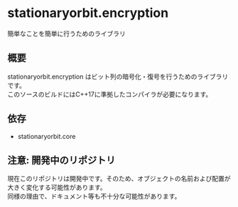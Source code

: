 # stationaryorbit.encryption

簡単なことを簡単に行うためのライブラリ

## 概要

stationaryorbit.encryption はビット列の暗号化・復号を行うためのライブラリです。  
このソースのビルドにはC++17に準拠したコンパイラが必要になります。  

## 依存

- stationaryorbit.core

## 注意: 開発中のリポジトリ

現在このリポジトリは開発中です。そのため、オブジェクトの名前および配置が大きく変化する可能性があります。  
同様の理由で、ドキュメント等も不十分な可能性があります。  
